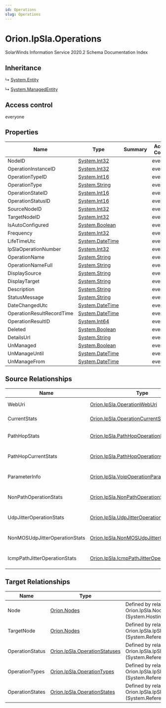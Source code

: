 ```yaml
---
id: Operations
slug: Operations
---
```


# Orion.IpSla.Operations

SolarWinds Information Service 2020.2 Schema Documentation Index

## Inheritance

↳ [System.Entity](./../System/Entity)

↳ [System.ManagedEntity](./../System/ManagedEntity)

## Access control

everyone

## Properties

| Name | Type | Summary | Access Control |
| ------ | ------ | ------ | ------ |
| NodeID | [System.Int32](https://docs.microsoft.com/en-us/dotnet/api/system.int32) |  | everyone |
| OperationInstanceID | [System.Int32](https://docs.microsoft.com/en-us/dotnet/api/system.int32) |  | everyone |
| OperationTypeID | [System.Int16](https://docs.microsoft.com/en-us/dotnet/api/system.int16) |  | everyone |
| OperationType | [System.String](https://docs.microsoft.com/en-us/dotnet/api/system.string) |  | everyone |
| OperationStateID | [System.Int16](https://docs.microsoft.com/en-us/dotnet/api/system.int16) |  | everyone |
| OperationStatusID | [System.Int16](https://docs.microsoft.com/en-us/dotnet/api/system.int16) |  | everyone |
| SourceNodeID | [System.Int32](https://docs.microsoft.com/en-us/dotnet/api/system.int32) |  | everyone |
| TargetNodeID | [System.Int32](https://docs.microsoft.com/en-us/dotnet/api/system.int32) |  | everyone |
| IsAutoConfigured | [System.Boolean](https://docs.microsoft.com/en-us/dotnet/api/system.boolean) |  | everyone |
| Frequency | [System.Int32](https://docs.microsoft.com/en-us/dotnet/api/system.int32) |  | everyone |
| LifeTimeUtc | [System.DateTime](https://docs.microsoft.com/en-us/dotnet/api/system.datetime) |  | everyone |
| IpSlaOperationNumber | [System.Int32](https://docs.microsoft.com/en-us/dotnet/api/system.int32) |  | everyone |
| OperationName | [System.String](https://docs.microsoft.com/en-us/dotnet/api/system.string) |  | everyone |
| OperationNameFull | [System.String](https://docs.microsoft.com/en-us/dotnet/api/system.string) |  | everyone |
| DisplaySource | [System.String](https://docs.microsoft.com/en-us/dotnet/api/system.string) |  | everyone |
| DisplayTarget | [System.String](https://docs.microsoft.com/en-us/dotnet/api/system.string) |  | everyone |
| Description | [System.String](https://docs.microsoft.com/en-us/dotnet/api/system.string) |  | everyone |
| StatusMessage | [System.String](https://docs.microsoft.com/en-us/dotnet/api/system.string) |  | everyone |
| DateChangedUtc | [System.DateTime](https://docs.microsoft.com/en-us/dotnet/api/system.datetime) |  | everyone |
| OperationResultRecordTime | [System.DateTime](https://docs.microsoft.com/en-us/dotnet/api/system.datetime) |  | everyone |
| OperationResultID | [System.Int64](https://docs.microsoft.com/en-us/dotnet/api/system.int64) |  | everyone |
| Deleted | [System.Boolean](https://docs.microsoft.com/en-us/dotnet/api/system.boolean) |  | everyone |
| DetailsUrl | [System.String](https://docs.microsoft.com/en-us/dotnet/api/system.string) |  | everyone |
| UnManaged | [System.Boolean](https://docs.microsoft.com/en-us/dotnet/api/system.boolean) |  | everyone |
| UnManageUntil | [System.DateTime](https://docs.microsoft.com/en-us/dotnet/api/system.datetime) |  | everyone |
| UnManageFrom | [System.DateTime](https://docs.microsoft.com/en-us/dotnet/api/system.datetime) |  | everyone |

## Source Relationships

| Name | Type | Notes |
| ------ | ------ | ------ |
| WebUri | [Orion.IpSla.OperationWebUri](./../Orion.IpSla/OperationWebUri) | Defined by relationship Orion.IpSla.OperationInstanceHostsWebUri (System.Hosting) |
| CurrentStats | [Orion.IpSla.OperationCurrentStats](./../Orion.IpSla/OperationCurrentStats) | Defined by relationship Orion.IpSla.OperationsHostsCurrentStats (System.Hosting) |
| PathHopStats | [Orion.IpSla.PathHopOperationResults](./../Orion.IpSla/PathHopOperationResults) | Defined by relationship Orion.IpSla.OperationsReferencesPathHopOperationResults (System.Hosting) |
| PathHopCurrentStats | [Orion.IpSla.PathHopOperationCurrentStats](./../Orion.IpSla/PathHopOperationCurrentStats) | Defined by relationship Orion.IpSla.OperationsReferencesPathHopOperationCurrentStats (System.Hosting) |
| ParameterInfo | [Orion.IpSla.VoipOperationParameterInfo](./../Orion.IpSla/VoipOperationParameterInfo) | Defined by relationship Orion.IpSla.OperationsHostsVoipOperationParameterInfo (System.Hosting) |
| NonPathOperationStats | [Orion.IpSla.NonPathOperationStats](./../Orion.IpSla/NonPathOperationStats) | Defined by relationship Orion.IpSla.OperationsReferencesNonPathOperationStats (System.Hosting) |
| UdpJitterOperationStats | [Orion.IpSla.UdpJitterOperationStats](./../Orion.IpSla/UdpJitterOperationStats) | Defined by relationship Orion.IpSla.OperationsReferencesUdpJitterOperationStats (System.Hosting) |
| NonMOSUdpJitterOperationStats | [Orion.IpSla.NonMOSUdpJitterOperationStats](./../Orion.IpSla/NonMOSUdpJitterOperationStats) | Defined by relationship Orion.IpSla.OperationsReferencesNonMOSUdpJitterOperationStats (System.Hosting) |
| IcmpPathJitterOperationStats | [Orion.IpSla.IcmpPathJitterOperationStats](./../Orion.IpSla/IcmpPathJitterOperationStats) | Defined by relationship Orion.IpSla.OperationsReferencesIcmpPathJitterOperationStats (System.Hosting) |

## Target Relationships

| Name | Type | Notes |
| ------ | ------ | ------ |
| Node | [Orion.Nodes](./../Orion/Nodes) | Defined by relationship Orion.IpSla.NodeHostsIpSlaOperations (System.Hosting) |
| TargetNode | [Orion.Nodes](./../Orion/Nodes) | Defined by relationship Orion.IpSla.IpSlaOperationsReferencesTargetNode (System.Reference) |
| OperationStatus | [Orion.IpSla.OperationStatuses](./../Orion.IpSla/OperationStatuses) | Defined by relationship Orion.IpSla.IpSlaOperationsReferencesOperationStatus (System.Reference) |
| OperationTypes | [Orion.IpSla.OperationTypes](./../Orion.IpSla/OperationTypes) | Defined by relationship Orion.IpSla.IpSlaOperationsReferencesOperationTypes (System.Reference) |
| OperationStates | [Orion.IpSla.OperationStates](./../Orion.IpSla/OperationStates) | Defined by relationship Orion.IpSla.IpSlaOperationsReferencesOperationStates (System.Reference) |

